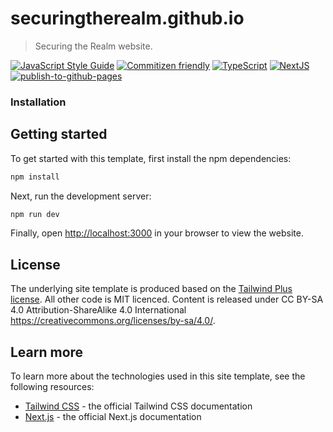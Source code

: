 # securingtherealm.github.io
> Securing the Realm website.

[![JavaScript Style Guide](https://img.shields.io/badge/code_style-standard-brightgreen.svg)](https://standardjs.com)
[![Commitizen friendly](https://img.shields.io/badge/commitizen-friendly-brightgreen.svg)](http://commitizen.github.io/cz-cli/)
[![TypeScript](https://img.shields.io/badge/--3178C6?logo=typescript&logoColor=ffffff)](https://www.typescriptlang.org/)
[![NextJS](https://img.shields.io/badge/--3178C6?logo=next.js&logoColor=ffffff)](https://nextjs.org/)
[![publish-to-github-pages](https://github.com/SecuringTheRealm/securingtherealm.github.io/actions/workflows/publish.yml/badge.svg)](https://github.com/SecuringTheRealm/securingtherealm.github.io/actions/workflows/publish.yml)


### Installation

## Getting started

To get started with this template, first install the npm dependencies:

```bash
npm install
```

Next, run the development server:

```bash
npm run dev
```

Finally, open [http://localhost:3000](http://localhost:3000) in your browser to view the website.

## License

The underlying site template is produced based on the [Tailwind Plus license](https://tailwindcss.com/plus/license). All other code is MIT licenced.
Content is released under CC BY-SA 4.0 Attribution-ShareAlike 4.0 International https://creativecommons.org/licenses/by-sa/4.0/.

## Learn more

To learn more about the technologies used in this site template, see the following resources:

- [Tailwind CSS](https://tailwindcss.com/docs) - the official Tailwind CSS documentation
- [Next.js](https://nextjs.org/docs) - the official Next.js documentation

